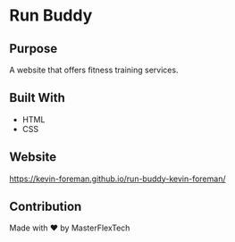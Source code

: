 # Run Buddy

## Purpose
A website that offers fitness training services.

## Built With
* HTML
* CSS

## Website
https://kevin-foreman.github.io/run-buddy-kevin-foreman/

## Contribution
Made with ❤️ by MasterFlexTech
